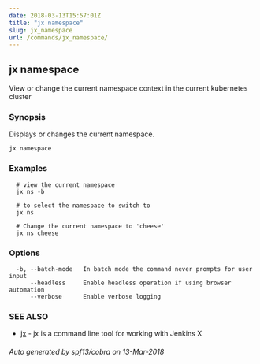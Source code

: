 ```yaml
---
date: 2018-03-13T15:57:01Z
title: "jx namespace"
slug: jx_namespace
url: /commands/jx_namespace/
---
```

## jx namespace

View or change the current namespace context in the current kubernetes cluster

### Synopsis


Displays or changes the current namespace.

```
jx namespace
```

### Examples

```
  # view the current namespace
  jx ns -b
  
  # to select the namespace to switch to
  jx ns
  
  # Change the current namespace to 'cheese'
  jx ns cheese
```

### Options

```
  -b, --batch-mode   In batch mode the command never prompts for user input
      --headless     Enable headless operation if using browser automation
      --verbose      Enable verbose logging
```

### SEE ALSO
* [jx](/commands/jx/)	 - jx is a command line tool for working with Jenkins X

###### Auto generated by spf13/cobra on 13-Mar-2018
